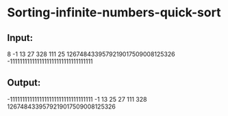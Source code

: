 # Sorting-infinite-numbers-quick-sort
<h2>Input:</h2>
8
-1
13
27
328
111
25
1267484339579219017509008125326
-1111111111111111111111111111111111

<h2>Output:</h2>
-1111111111111111111111111111111111
-1
13
25
27
111
328
1267484339579219017509008125326
